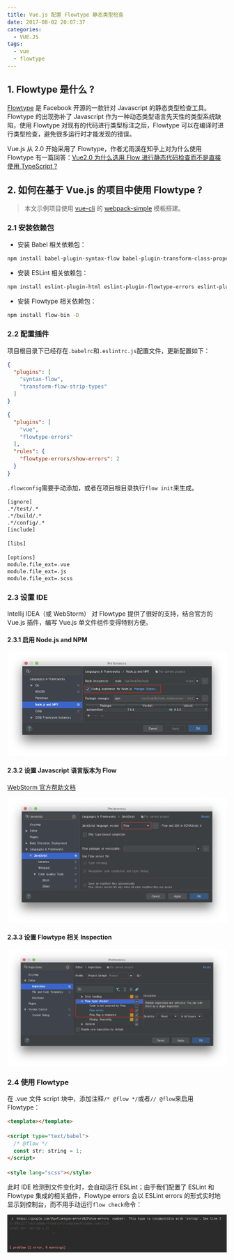 ```yaml
---
title: Vue.js 配置 Flowtype 静态类型检查
date: 2017-08-02 20:07:37
categories:
  - VUE.JS
tags:
  - vue
  - flowtype
---
```


## 1. Flowtype 是什么 ?

[Flowtype](https://flow.org/) 是 Facebook 开源的一款针对 Javascript 的静态类型检查工具。Flowtype 的出现弥补了 Javascript 作为一种动态类型语言先天性的类型系统缺陷，使用 Flowtype 对现有的代码进行类型标注之后，Flowtype 可以在编译时进行类型检查，避免很多运行时才能发现的错误。

Vue.js 从 2.0 开始采用了 Flowtype，作者尤雨溪在知乎上对为什么使用 Flowtype 有一篇回答：[Vue2.0 为什么选用 Flow 进行静态代码检查而不是直接使用 TypeScript ?](https://www.zhihu.com/question/46397274)

## 2. 如何在基于 Vue.js 的项目中使用 Flowtype ?

> 本文示例项目使用 [vue-cli](https://github.com/vuejs/vue-cli) 的 [webpack-simple](https://github.com/vuejs-templates/webpack-simple) 模板搭建。

### 2.1 安装依赖包

* 安装 Babel 相关依赖包：

```bash
npm install babel-plugin-syntax-flow babel-plugin-transform-class-properties babel-plugin-transform-flow-strip-types -D
```

* 安装 ESLint 相关依赖包：

```bash
npm install eslint-plugin-html eslint-plugin-flowtype-errors eslint-plugin-vue -D
```

* 安装 Flowtype 相关依赖包：

```bash
npm install flow-bin -D
```

### 2.2 配置插件

项目根目录下已经存在`.babelrc`和`.eslintrc.js`配置文件，更新配置如下：

```json .babelrc
{
  "plugins": [
    "syntax-flow",
    "transform-flow-strip-types"
  ]
}
```

```json .eslintrc.js
{
  "plugins": [
    "vue",
    "flowtype-errors"
  ],
  "rules": {
    "flowtype-errors/show-errors": 2
  }
}
```

`.flowconfig`需要手动添加，或者在项目根目录执行`flow init`来生成。

```config .flowconfig
[ignore]
.*/test/.*
.*/build/.*
.*/config/.*
[include]

[libs]

[options]
module.file_ext=.vue
module.file_ext=.js
module.file_ext=.scss
```

### 2.3 设置 IDE

Intellij IDEA（或 WebStorm） 对 Flowtype 提供了很好的支持，结合官方的 Vue.js 插件，编写 Vue.js 单文件组件变得特别方便。

#### 2.3.1 启用 Node.js and NPM

![](/images/vue-flowtype/vue-flowtype-01.png)

#### 2.3.2 设置 Javascript 语言版本为 Flow

[WebStorm 官方帮助文档](https://www.jetbrains.com/help/webstorm/2017.1/flow-type-checker.html)

![](/images/vue-flowtype/vue-flowtype-02.png)

#### 2.3.3 设置 Flowtype 相关 Inspection

![](/images/vue-flowtype/vue-flowtype-03.png)

### 2.4 使用 Flowtype

在 .vue 文件 script 块中，添加注释`/* @flow */`或者`// @flow`来启用 Flowtype：

```html index.vue
<template></template>

<script type="text/babel">
  /* @flow */
  const str: string = 1;
</script>

<style lang="scss"></style>
```

此时 IDE 检测到文件变化时，会自动运行 ESLint；由于我们配置了 ESLint 和 Flowtype 集成的相关插件，Flowtype errors 会以 ESLint errors 的形式实时地显示到控制台，而不用手动运行`flow check`命令：

![](/images/vue-flowtype/vue-flowtype-04.png)
